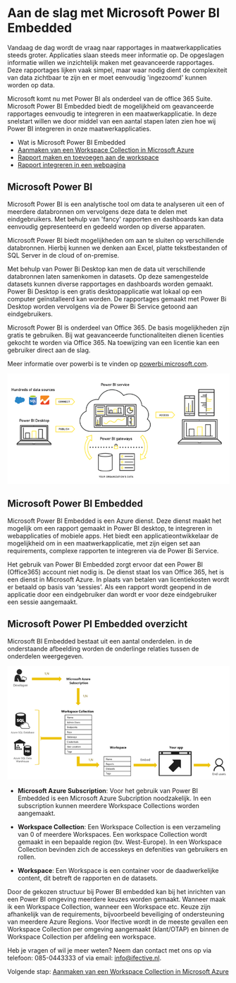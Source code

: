 [Aanmaken van een Workspace Collection in Microsoft Azure]:/create-workspace-collection.md
[Rapport maken en toevoegen aan de workspace]:/create-add-report.md
[Rapport integreren in een webpagina]: /integrate-report.md
[Wat is Microsoft Power BI Embedded]: /README.md

# Aan de slag met Microsoft Power BI Embedded

Vandaag de dag wordt de vraag naar rapportages in  maatwerkapplicaties steeds groter. Applicaties slaan steeds meer informatie op. De opgeslagen informatie willen we inzichtelijk maken met geavanceerde rapportages. Deze rapportages lijken vaak simpel, maar waar nodig dient de complexiteit van data zichtbaar te zijn en er moet eenvoudig 'ingezoomd' kunnen worden op data. 

Microsoft komt nu met Power BI als onderdeel van de office 365 Suite. Microsoft Power BI Embedded biedt de mogelijkheid om geavanceerde rapportages eenvoudig te integreren in een maatwerkapplicatie. In deze snelstart willen we door middel van een aantal stapen laten zien hoe wij Power BI integreren in onze maatwerkapplicaties.

* Wat is Microsoft Power BI Embedded
* [Aanmaken van een Workspace Collection in Microsoft Azure]
* [Rapport maken en toevoegen aan de workspace]
* [Rapport integreren in een webpagina]

## Microsoft Power BI
Microsoft Power BI is een analytische tool om data te analyseren uit een of meerdere databronnen om vervolgens deze data te delen met eindgebruikers. Met behulp van 'fancy' rapporten en dashboards kan data eenvoudig gepresenteerd en gedeeld worden op diverse apparaten. 

Microsoft Power BI biedt mogelijkheden om aan te sluiten op verschillende databronnen. Hierbij kunnen we denken aan Excel, platte tekstbestanden of SQL Server in de cloud of on-premise.

Met behulp van Power Bi Desktop kan men de data uit verschillende databronnen laten samenkomen in datasets. Op deze samengestelde datasets kunnen diverse rapportages en dashboards worden gemaakt. Power Bi Desktop is een gratis desktopapplicatie wat lokaal op een computer geïnstalleerd kan worden. De rapportages gemaakt met Power Bi Desktop worden vervolgens via de Power Bi Service getoond aan eindgebruikers. 

Microsoft Power BI is onderdeel van Office 365. De basis mogelijkheden zijn gratis te gebruiken. Bij wat geavanceerde functionaliteiten dienen licenties gekocht te worden via Office 365. Na toewijzing van een licentie kan een gebruiker direct aan de slag.

Meer informatie over powerbi is te vinden op [powerbi.microsoft.com](https://powerbi.microsoft.com/en-us/what-is-power-bi/  "https://powerbi.microsoft.com/en-us/what-is-power-bi/").

![Overview](/content/ife-power-bi-overview.png "Overzicht van Power BI")

## Microsoft Power BI Embedded
Microsoft Power BI Embedded is een Azure dienst. Deze dienst maakt het mogelijk om een rapport gemaakt in Power BI desktop, te integreren in webapplicaties of mobiele apps. Het biedt een applicatieontwikkelaar de mogelijkheid om in een maatwerkapplicatie, met zijn eigen set aan requirements, complexe rapporten te integreren via de Power Bi Service.

Het gebruik van Power BI Embedded zorgt ervoor dat een Power BI (Office365) account niet nodig is. De dienst staat los van Office 365, het is een dienst in Microsoft Azure. In plaats van betalen van licentiekosten wordt er betaald op basis van ‘sessies’. Als een rapport wordt geopend in de applicatie door een eindgebruiker dan wordt er voor deze eindgebruiker een sessie aangemaakt. 

## Microsoft Power PI Embedded overzicht
Microsoft BI Embedded bestaat uit een aantal onderdelen. in de onderstaande afbeelding worden de onderlinge relaties tussen de onderdelen weergegeven. 

![Overview Embedded](/content/ife-power-bi-embedded-overview.png "Overzicht van Power BI Embedded")

* **Microsoft Azure Subscription**: Voor het gebruik van Power BI Embedded is een Microsoft Azure Subcription noodzakelijk. In een subscription kunnen meerdere Workspace Collections worden aangemaakt.

* **Workspace Collection**: Een Workspace Collection is een verzameling van 0 of meerdere Workspaces. Een workspace Collection wordt gemaakt in een bepaalde region (bv. West-Europe). In een Workspace Collection bevinden zich de accesskeys en defenities van gebruikers en rollen. 

* **Workspace**: Een Workspace is een container voor de daadwerkelijke content, dit betreft de rapporten en de datasets. 

Door de gekozen structuur bij Power BI embedded kan bij het inrichten van een Power BI omgeving meerdere keuzes worden gemaakt. Wanneer maak ik een Workspace Collection, wanneer een Workspace etc. Keuze zijn afhankelijk van de requirements, bijvoorbeeld beveiliging of ondersteuning van meerdere Azure Regions. 
Voor Ifective wordt in de meeste gevallen een Workspace Collection per omgeving aangemaakt (klant/OTAP) en binnen de Workspace Collection per afdeling een workspace.

Heb je vragen of wil je meer weten? Neem dan contact met ons op via telefoon: 085-0443333 of via email: [info@ifective.nl](mailto:info@ifective.nl).

Volgende stap: [Aanmaken van een Workspace Collection in Microsoft Azure] 
